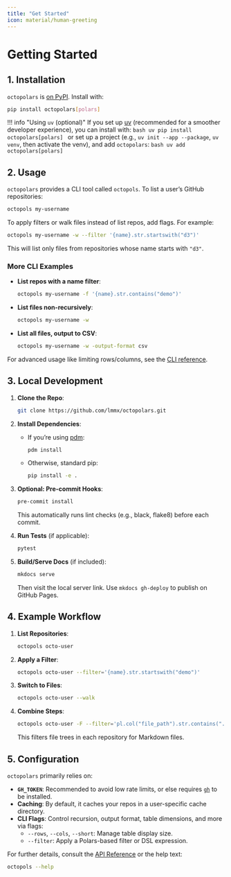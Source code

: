 ```yaml
---
title: "Get Started"
icon: material/human-greeting
---
```


# Getting Started

## 1. Installation

`octopolars` is [on PyPI](https://pypi.org/project/octopolars). Install with:

```bash
pip install octopolars[polars]
```

!!! info "Using `uv` (optional)"
    If you set up [uv](https://docs.astral.sh/uv/getting-started/installation/) (recommended for a smoother developer experience), you can install with:
    ```bash
    uv pip install octopolars[polars]
    ```
    or set up a project (e.g., `uv init --app --package`, `uv venv`, then activate the venv), and add `octopolars`:
    ```bash
    uv add octopolars[polars]
    ```

## 2. Usage

`octopolars` provides a CLI tool called `octopols`. To list a user’s GitHub repositories:

```bash
octopols my-username
```

To apply filters or walk files instead of list repos, add flags. For example:

```bash
octopols my-username -w --filter '{name}.str.startswith("d3")'
```

This will list only files from repositories whose name starts with `"d3"`.

### More CLI Examples

- **List repos with a name filter**:
  ```bash
  octopols my-username -f '{name}.str.contains("demo")'
  ```
- **List files non-recursively**:
  ```bash
  octopols my-username -w
  ```
- **List all files, output to CSV**:
  ```bash
  octopols my-username -w -output-format csv
  ```

For advanced usage like limiting rows/columns, see the [CLI reference](index.md).

## 3. Local Development

1. **Clone the Repo**:
   ```bash
   git clone https://github.com/lmmx/octopolars.git
   ```
2. **Install Dependencies**:
   - If you’re using [pdm](https://pdm.fming.dev/latest/):
     ```bash
     pdm install
     ```
   - Otherwise, standard pip:
     ```bash
     pip install -e .
     ```
3. **Optional: Pre-commit Hooks**:
   ```bash
   pre-commit install
   ```
   This automatically runs lint checks (e.g., black, flake8) before each commit.

4. **Run Tests** (if applicable):
   ```bash
   pytest
   ```
5. **Build/Serve Docs** (if included):
   ```bash
   mkdocs serve
   ```
   Then visit the local server link. Use `mkdocs gh-deploy` to publish on GitHub Pages.

## 4. Example Workflow

1. **List Repositories**:
   ```bash
   octopols octo-user
   ```
2. **Apply a Filter**:
   ```bash
   octopols octo-user --filter='{name}.str.startswith("demo")'
   ```
3. **Switch to Files**:
   ```bash
   octopols octo-user --walk
   ```
4. **Combine Steps**:
   ```bash
   octopols octo-user -F --filter='pl.col("file_path").str.contains(".md")'
   ```
   This filters file trees in each repository for Markdown files.

## 5. Configuration

`octopolars` primarily relies on:
- **`GH_TOKEN`**: Recommended to avoid low rate limits, or else requires [`gh`][gh] to be installed.
- **Caching**: By default, it caches your repos in a user-specific cache directory.
- **CLI Flags**: Control recursion, output format, table dimensions, and more via flags:
  - `--rows`, `--cols`, `--short`: Manage table display size.
  - `--filter`: Apply a Polars-based filter or DSL expression.

[gh]: https://cli.github.com/

For further details, consult the [API Reference](api/index.md) or the help text:

```bash
octopols --help
```
